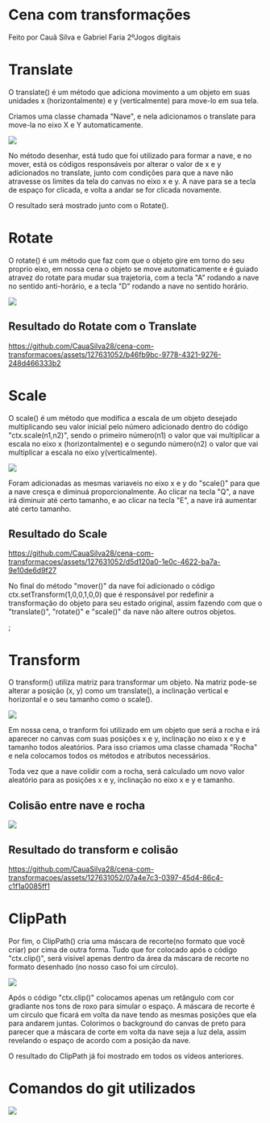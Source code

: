 # Cena com transformações
<p>Feito por Cauã Silva e Gabriel Faria 2ºJogos digitais</p>

# Translate
<p>O translate() é um método que adiciona movimento a um objeto em suas unidades x (horizontalmente) e y (verticalmente) para move-lo em sua tela.</p>
<p>Criamos uma classe chamada "Nave", e nela adicionamos o translate para move-la no eixo X e Y automaticamente.</p>
<img src='img/translateimg.jpg' />
<p>No método desenhar, está tudo que foi utilizado para formar a nave, e no mover, está os códigos responsáveis por alterar o valor de x e y adicionados no translate, junto com condições para que a nave não atravesse os limites da tela do canvas no eixo x e y. A nave para se a tecla de espaço for clicada, e volta a andar se for clicada novamente.</p>
<p>O resultado será mostrado junto com o Rotate().</p>

# Rotate
<p>O rotate() é um método que faz com que o objeto gire em torno do seu proprio eixo, em nossa cena o objeto se move automaticamente e é guiado atravez do rotate para mudar sua trajetoria, com a tecla "A" rodando a nave no sentido anti-horário, e a tecla "D" rodando a nave no sentido horário.</p>
<img src='img/rotateimg.jpg' />

## Resultado do Rotate com o Translate
https://github.com/CauaSilva28/cena-com-transformacoes/assets/127631052/b46fb9bc-9778-4321-9276-248d466333b2

# Scale 
<p>O scale() é um método que modifica a escala de um objeto desejado multiplicando seu valor inicial pelo número adicionado dentro do código "ctx.scale(n1,n2)", sendo o primeiro número(n1) o valor que vai multiplicar a escala no eixo x (horizontalmente) e o segundo número(n2) o valor que vai multiplicar a escala no eixo y(verticalmente). </p>
<img src='img/scaleimg.jpg' />
<p>Foram adicionadas as mesmas variaveis no eixo x e y do "scale()" para que a nave cresça e diminuá proporcionalmente. Ao clicar na tecla "Q", a nave irá diminuir até certo tamanho, e ao clicar na tecla "E", a nave irá aumentar até certo tamanho.</p>

## Resultado do Scale
https://github.com/CauaSilva28/cena-com-transformacoes/assets/127631052/d5d120a0-1e0c-4622-ba7a-9e10de6d9f27

<p>No final do método "mover()" da nave foi adicionado o código ctx.setTransform(1,0,0,1,0,0) que é responsável por redefinir a transformação do objeto para seu estado original, assim fazendo com que o "translate()", "rotate()" e "scale()" da nave não altere outros objetos.</p>;

# Transform
<p>O transform() utiliza matriz para transformar um objeto. Na matriz pode-se alterar a posição (x, y) como um translate(), a inclinação vertical e horizontal e o seu tamanho como o scale().</p>
<img src='img/transformimg.jpg' />
<p>Em nossa cena, o tranform foi utilizado em um objeto que será a rocha e irá aparecer no canvas com suas posições x e y, inclinação no eixo x e y e tamanho todos aleatórios. Para isso criamos uma classe chamada "Rocha" e nela colocamos todos os métodos e atributos necessários.</p>
<p>Toda vez que a nave colidir com a rocha, será calculado um novo valor aleatório para as posições x e y, inclinação no eixo x e y e tamanho.</p>

## Colisão entre nave e rocha
<img src='img/colisao.jpg' />

## Resultado do transform e colisão
https://github.com/CauaSilva28/cena-com-transformacoes/assets/127631052/07a4e7c3-0397-45d4-86c4-c1f1a0085ff1

# ClipPath
<p>Por fim, o ClipPath() cria uma máscara de recorte(no formato que você criar) por cima de outra forma. Tudo que for colocado após o código "ctx.clip()", será visível apenas dentro da área da máscara de recorte no formato desenhado (no nosso caso foi um círculo).</p>
<img src='img/clipimg.jpg' />
<p>Após o código "ctx.clip()" colocamos apenas um retângulo com cor gradiante nos tons de roxo para simular o espaço. A máscara de recorte é um circulo que ficará em volta da nave tendo as mesmas posições que ela para andarem juntas. Colorimos o background do canvas de preto para parecer que a máscara de corte em volta da nave seja a luz dela, assim revelando o espaço de acordo com a posição da nave.</p>
<p>O resultado do ClipPath já foi mostrado em todos os vídeos anteriores.</p>

# Comandos do git utilizados
<img src='img/git.jpg' />
